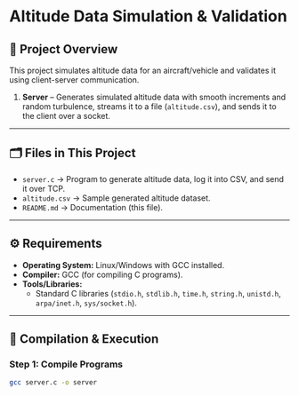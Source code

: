 # Altitude Data Simulation & Validation

## 📌 Project Overview
This project simulates altitude data for an aircraft/vehicle and validates it using client-server communication.  
1. **Server** – Generates simulated altitude data with smooth increments and random turbulence, streams it to a file (`altitude.csv`), and sends it to the client over a socket.
---

## 🗂️ Files in This Project
- `server.c` → Program to generate altitude data, log it into CSV, and send it over TCP.
- `altitude.csv` → Sample generated altitude dataset.
- `README.md` → Documentation (this file).

---

## ⚙️ Requirements
- **Operating System:** Linux/Windows with GCC installed.
- **Compiler:** GCC (for compiling C programs).
- **Tools/Libraries:** 
  - Standard C libraries (`stdio.h`, `stdlib.h`, `time.h`, `string.h`, `unistd.h`, `arpa/inet.h`, `sys/socket.h`).

---

## 🚀 Compilation & Execution

### Step 1: Compile Programs
```bash
gcc server.c -o server
